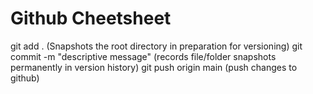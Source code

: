 # Github Cheetsheet
git add . (Snapshots the root directory in preparation for versioning)
git commit -m "descriptive message" (records file/folder snapshots permanently in version history)
git push origin main (push changes to github)

